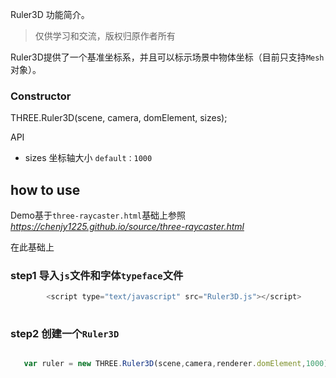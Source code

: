 Ruler3D 功能简介。

> 仅供学习和交流，版权归原作者所有


Ruler3D提供了一个基准坐标系，并且可以标示场景中物体坐标（目前只支持`Mesh`对象）。



### Constructor

THREE.Ruler3D(scene, camera, domElement, sizes);

API

* sizes 坐标轴大小 `default：1000`


## how to use 

Demo基于`three-raycaster.html`基础上参照*https://chenjy1225.github.io/source/three-raycaster.html* 

在此基础上
### step1 导入`js`文件和字体`typeface`文件
 
```js
		<script type="text/javascript" src="Ruler3D.js"></script>                                                                                     
                                                                                           
```                                                                                           
        
### step2 创建一个`Ruler3D`

```js

   var ruler = new THREE.Ruler3D(scene,camera,renderer.domElement,1000);

```           

